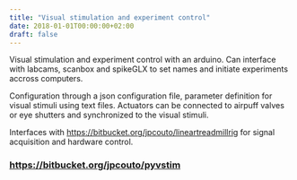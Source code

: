 ```yaml
---
title: "Visual stimulation and experiment control"
date: 2018-01-01T00:00:00+02:00
draft: false
---
```


Visual stimulation and experiment control with an arduino. Can interface with labcams, scanbox and spikeGLX to set names and initiate experiments accross computers.

Configuration through a json configuration file, parameter definition for visual stimuli using text files.
Actuators can be connected to airpuff valves or eye shutters and synchronized to the visual stimuli.

Interfaces with https://bitbucket.org/jpcouto/lineartreadmillrig for signal acquisition and hardware control.


### https://bitbucket.org/jpcouto/pyvstim


